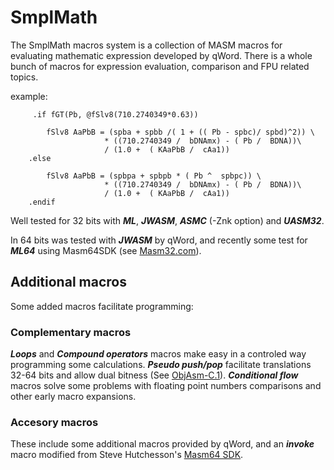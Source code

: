 # SmplMath
The SmplMath macros system is a collection of MASM macros for evaluating mathematic expression developed by qWord. There is a whole bunch of macros for expression evaluation, comparison and FPU related topics.

example:
```
     .if fGT(Pb, @fSlv8(710.2740349*0.63))
						
        fSlv8 AaPbB = (spba + spbb /( 1 + (( Pb - spbc)/ spbd)^2)) \ 
                     * ((710.2740349 /  bDNAmx) - ( Pb /  BDNA))\
                     / (1.0 +  ( KAaPbB /  cAa1))
    .else
		
        fSlv8 AaPbB = (spbpa + spbpb * ( Pb ^  spbpc)) \ 
                     * ((710.2740349 /  bDNAmx) - ( Pb /  BDNA))\
                     / (1.0 +  ( KAaPbB /  cAa1))
    .endif
```
Well tested for 32 bits with ___ML___, ___JWASM___, ___ASMC___ (-Znk option) and ___UASM32___.

In 64 bits was tested with ___JWASM___ by qWord, and recently some test for ___ML64___ using Masm64SDK (see [Masm32.com](http://masm32.com/board/index.php?board=53.0)).


## Additional macros

Some added macros facilitate programming:

  ### Complementary macros 

___Loops___ and ___Compound operators___ macros make easy in a controled way programming some calculations. ___Pseudo push/pop___ facilitate translations 32-64 bits and allow dual bitness (See [ObjAsm-C.1](https://github.com/ObjAsm/ObjAsm-C.1)). ___Conditional flow___ macros solve some problems with floating point numbers comparisons and other early macro expansions.

  ### Accesory macros 

These include some additional macros provided by qWord, and an ___invoke___ macro modified from Steve Hutchesson's [Masm64 SDK](http://masm32.com/board/index.php?topic=10052.0).